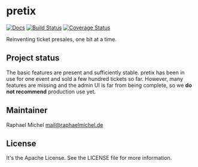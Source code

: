 pretix
======

[![Docs](https://readthedocs.org/projects/pretix/badge/?version=latest)](http://docs.pretix.eu/en/latest/)
[![Build Status](https://travis-ci.org/pretix/pretix.svg?branch=master)](https://travis-ci.org/pretix/pretix)
[![Coverage Status](https://img.shields.io/coveralls/pretix/pretix.svg)](https://coveralls.io/r/pretix/pretix)


Reinventing ticket presales, one bit at a time.

Project status
--------------
The basic features are present and sufficiently stable. pretix has been in use for one event and
sold a few hundred tickets so far. However, many features are missing and the admin UI is far from
being complete, so we **do not recommend** production use yet.


Maintainer
----------
Raphael Michel <mail@raphaelmichel.de>

License
-------
It's the Apache License. See the LICENSE file for more information.

